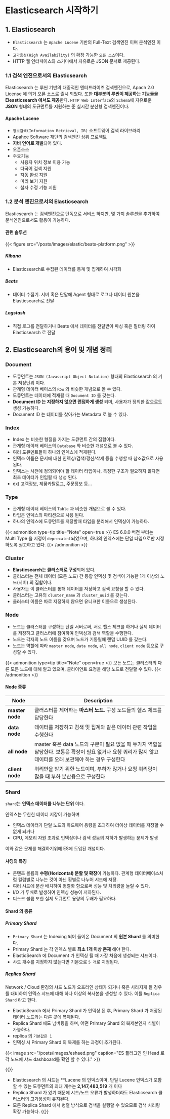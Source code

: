 # Elasticsearch 시작하기


## 1. Elasticsearch
+ `Elasticsearch` 는 `Apache Lucene` 기반의 Full-Text 검색엔진 이며 분석엔진 이다.
+ `고가용성(High Availability)` 의 확장 가능한 `오픈 소스`이다.
+ HTTP 웹 인터페이스와 스키마에서 자유로운 JSON 문서로 제공된다.

### 1.1 검색 엔진으로서의 Elasticsearch
Elasticsearch 는 루씬 기반의 대중적인 엔터프라이즈 검색엔진으로, Apach 2.0 License 에 의거 오픈 소스로 출시 되었다. 또한 **대부분의 루씬이 제공하는 기능들을 Eleasticsearch 에서도 제공**한다. `HTTP Web Interface`와 `Schema`에 자유로운 **JSON** 형태의 도규먼트를 지원하는 준 실시간 분산형 검색엔진이다.

#### Apache Lucene
* `정보검색(Information Retrieval, IR)` 소프트웨어 검색 라이브러리
* Apahce Software 재단의 검색엔진 상위 프로젝트
* **자바 언어로 개발**되어 있다.
* 오픈소스
* 주요기능
    - 사용자 위치 정보 이용 가능
    - 다국어 검색 지원
    - 자동 완성 지원
    - 미리 보기 지원
    - 철자 수정 기능 지원

### 1.2 분석 엔진으로서의 Elasticsearch
Elasticsearch 는 검색엔진으로 단독으로 서비스 하지만, 몇 가지 솔루션을 추가하여 분석엔진으로서도 활용이 가능하다.

#### 관련 솔루션

{{< figure src="/posts/images/elastic/beats-platform.png" >}}
##### Kibana
- Elasticsearch로 수집된 데이터를 통계 및 집계하여 시각화

##### Beats
- 데이터 수집기. 서버 혹은 단말에 Agent 형태로 로그나 데이터 원본을 Elasticsearch로 전달

##### Logstash
- 직접 로그를 전달하거나 Beats 에서 데이터를 전달받아 파싱 혹은 필터링 하여 Elasticsearch 로 전달

## 2. Elasticsearch의 용어 및 개념 정리

### Document
+ 도큐먼트는 `JSON (Javascript Object Notation)` 형태의 Elasticsearch 의 기본 저장단위 이다.
+ 관계형 데이터 베이스의 `Row` 와 비슷한 개념으로 볼 수 있다.
+ 도큐먼트는 데이터에 적재될 때 `Document ID` 를 갖는다.
+ **Document ID 는 지정하지 않으면 랜덤하게 생성** 되며, 사용자가 정의한 값으로도 생성 가능하다.
+ Document ID 는 데이터를 찾아가는 Metadata 로 볼 수 있다.

### Index
+ Index 는 비슷한 형질을 가지는 도큐먼트 간의 집합이다.
+ 관계형 데이터 베이스의 `Database` 와 비슷한 개념으로 볼 수 있다.
+ 여러 도큐멘트들이 하나의 인덱스에 적재된다.
+ 인덱스 이름은 문서에 대한 인덱싱/검색/갱신/삭제 등을 수행할 때 참조값으로 사용된다.
+ 인덱스는 사전에 정의되어야 할 데이터 타입이나, 특정한 구조가 필요하지 않다면 최초 데이터가 인입될 때 생성 된다.
+ ex) 고객정보, 제품카탈로그, 주문정보 등...

### Type
+ 관계형 데이터 베이스의 `Table` 과 비슷한 개념으로 볼 수 있다.
+ 타입은 인덱스의 파티션으로 사용 된다.
+ 하나의 인덱스에 도큐먼트를 저장할때 타입을 분리해서 인덱싱이 가능하다.

{{< admonition type=tip title="Note" open=true >}}
ES 6.0.0 버전 부터는 Multi Type 을 지정이 `deprecated` 되었으며, 하나의 인덱스에는 단일 타입으로만 지정하도록 권고하고 있다.
{{< /admonition >}}

### Cluster
- **Elasticsearch는 클러스터로 구성**되어 있다.
- 클러스터는 전체 데이터 (모든 노드) 간 통합 인덱싱 및 검색이 가능한 1개 이상의 노드(서버) 의 집합이다.
- 사용자는 이 클러스터를 통해 데이터를 저장하고 검색 요청을 할 수 있다.
- 클러스터는 고유의 `cluster_name` 과 `cluster_uuid` 를 갖는다.
- 클러스터 이름은 따로 지정하지 않으면 유니크한 이름으로 생성된다.

### Node
- 노드는 클러스터를 구성하는 단일 서버로써, 서로 헬스 체크를 하거나 실제 데이터를 저장하고 클러스터에 참여하여 인덱싱과 검색 역할을 수행한다.
- 노드는 각자의 노드 이름을 갖으며 노드가 기동될때 랜덤 UUID 를 갖는다.
- 노드는 역할에 따라 `master node`, `data node`, `all node`, `client node` 등으로 구성할 수 있다.

{{< admonition type=tip title="Note" open=true >}}
모든 노드는 클러스터의 다른 모든 노드에 대해 알고 있으며, 클라이언트 요청을 해당 노드로 전달할 수 있다.
{{< /admonition >}}
 
#### Node 종류

| Node | Description |
| ------ | ----------- |
| **master node**|클러스터를 제어하는 **마스터 노드**. 구성 노드들의 헬스 체크를 담당한다|
| **data node**|데이터를 저장하고 검색 및 집계와 같은 데이터 관련 작업을 수행한다|
| **all node**|master 혹은 data 노드의 구분이 필요 없을 때 두가지 역할을 담당한다. 보통은 확장이 필요 없거나 요청 쿼리가 많지 않고 데이터를 오래 보관해야 하는 경우 구성한다|
| **client node**|쿼리만을 받기 위한 노드이며, 부하가 많거나 요청 쿼리량이 많을 때 부하 분산용으로 구성한다

### Shard
`shard`는 **인덱스 데이터를 나누는 단위** 이다.

인덱스는 무한한 데이터 저장이 가능하며 
- 인덱스 데이터가 단일 노드의 하드웨어 용량을 초과하여 더이상 데이터를 저장할 수 없게 되거나 
- CPU, 메모리 자원 초과로 인덱싱이나 검색 성능의 저하가 발생하는 문제가 발생

이와 같은 문제를 해결하기위해 ES에 도입된 개념이다. 

#### 샤딩의 특징
- 콘텐츠 볼륨의 **수평(Horizontal) 분할 및 확장**이 가능하다. 관계형 데이터베이스처럼 컬럼별로 나누는 것이 아닌 횡별로 나누어 샤드에 저장.
- 여러 샤드에 분산 배치하여 병렬화 함으로써 성능 및 처리량을 늘릴 수 있다.
- I/O 가 두배로 발생하여 인덱싱 성능이 저하된다.
- 디스크 볼륨 또한 실제 도큐먼트 용량의 두배가 필요하다.

#### Shard 의 종류
##### Primary Shard
- `Primary Shard` 는 Indexing 되어 들어온 Document 의 **원본 Shard** 를 의미한다.
- Primary Shard 는 각 인덱스 별로 **최소 1개 이상 존재** 해야 한다.
- ElasticSearch 에 Document 가 인덱싱 될 때 가장 처음에 생성되는 샤드이다.
- 샤드 개수를 지정하지 않는다면 기본으로 `5 개`로 지정된다.

##### Replica Shard
Network / Cloud 환경의 샤드 노드가 오프라인 상태가 되거나 혹은 사라지게 될 경우를 대비하여 인덱스 샤드에 대해 하나 이상의 복사본을 생성할 수 있다. 이를 `Replica Shard` 라고 한다.

+ ElasticSearch 에서 Primary Shard 가 인덱싱 된 후, Primary Shard 가 저장된 데이터 노드와는 다른 곳에 복제된다.
+ Replica Shard 에도 넘버링을 하며, 어떤 Primary Shard 의 복제본인지 식별이 가능하다.
+ replica 의 `기본값은 1`
+ 인덱싱 시 Primary Shard 의 복제를 하는 과정이 추가된다.


{{< image src="/posts/images/eshaed.png" caption="ES 플러그인 인 Head 로 각 노드에 샤드 dashboard를 확인 할 수 있다."  >}}

{{<admonition type=info >}}
- Elasticsearch 의 샤드는 
**Lucene 의 인덱스이며, 단일 Lucene 인덱스가 포함할 수 있는 도큐먼트의 최대 개수는 **2,147,483,519** 개 이다
- Replica Shard 가 있기 때문에 샤드/노드 오류가 발생하더라도 Elasticsearch 클러스터의 고가용성이 유지된다.
- 모든 Replica Shard 에서 병렬 방식으로 검색을 실행할 수 있으므로 검색 처리량 확장 가능하다.
{{</admonition>}}
